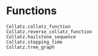 # Functions
```@docs
Collatz.collatz_function
Collatz.reverse_collatz_function
Collatz.hailstone_sequence
Collatz.stopping_time
Collatz.tree_graph
```
